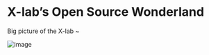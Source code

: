 # X-lab’s Open Source Wonderland

Big picture of the X-lab ~

![image](https://user-images.githubusercontent.com/15010826/158491756-9328f9e8-6dba-4b0b-866c-322805d15b07.png)
